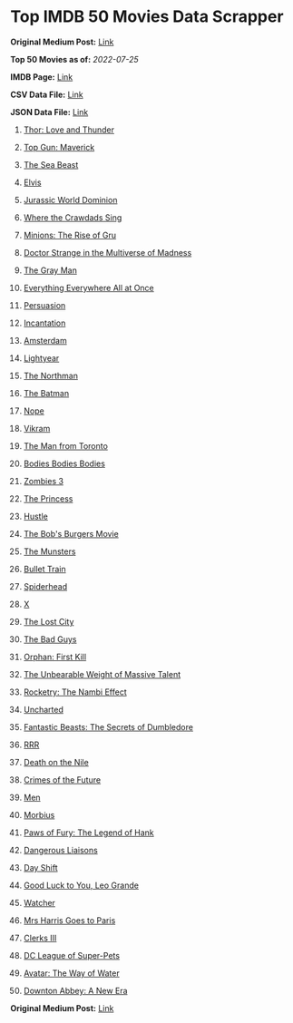 # Top IMDB 50 Movies Data Scrapper

**Original Medium Post:** [Link](https://medium.com/@nishantsahoo/which-movie-should-i-watch-5c83a3c0f5b1) 

**Top 50 Movies as of:** _2022-07-25_

**IMDB Page:** [Link](http://www.imdb.com/search/title?release_date=2022,2022&title_type=feature)

**CSV Data File:** [Link](/Data/data.csv)

**JSON Data File:** [Link](/Data/data.json)

1. [Thor: Love and Thunder](https://www.imdb.com/title/tt10648342/?ref_=adv_li_tt)

2. [Top Gun: Maverick](https://www.imdb.com/title/tt1745960/?ref_=adv_li_tt)

3. [The Sea Beast](https://www.imdb.com/title/tt9288046/?ref_=adv_li_tt)

4. [Elvis](https://www.imdb.com/title/tt3704428/?ref_=adv_li_tt)

5. [Jurassic World Dominion](https://www.imdb.com/title/tt8041270/?ref_=adv_li_tt)

6. [Where the Crawdads Sing](https://www.imdb.com/title/tt9411972/?ref_=adv_li_tt)

7. [Minions: The Rise of Gru](https://www.imdb.com/title/tt5113044/?ref_=adv_li_tt)

8. [Doctor Strange in the Multiverse of Madness](https://www.imdb.com/title/tt9419884/?ref_=adv_li_tt)

9. [The Gray Man](https://www.imdb.com/title/tt1649418/?ref_=adv_li_tt)

10. [Everything Everywhere All at Once](https://www.imdb.com/title/tt6710474/?ref_=adv_li_tt)

11. [Persuasion](https://www.imdb.com/title/tt13456318/?ref_=adv_li_tt)

12. [Incantation](https://www.imdb.com/title/tt18968540/?ref_=adv_li_tt)

13. [Amsterdam](https://www.imdb.com/title/tt10304142/?ref_=adv_li_tt)

14. [Lightyear](https://www.imdb.com/title/tt10298810/?ref_=adv_li_tt)

15. [The Northman](https://www.imdb.com/title/tt11138512/?ref_=adv_li_tt)

16. [The Batman](https://www.imdb.com/title/tt1877830/?ref_=adv_li_tt)

17. [Nope](https://www.imdb.com/title/tt10954984/?ref_=adv_li_tt)

18. [Vikram](https://www.imdb.com/title/tt9179430/?ref_=adv_li_tt)

19. [The Man from Toronto](https://www.imdb.com/title/tt11671006/?ref_=adv_li_tt)

20. [Bodies Bodies Bodies](https://www.imdb.com/title/tt8110652/?ref_=adv_li_tt)

21. [Zombies 3](https://www.imdb.com/title/tt14301252/?ref_=adv_li_tt)

22. [The Princess](https://www.imdb.com/title/tt13406136/?ref_=adv_li_tt)

23. [Hustle](https://www.imdb.com/title/tt8009428/?ref_=adv_li_tt)

24. [The Bob's Burgers Movie](https://www.imdb.com/title/tt7466442/?ref_=adv_li_tt)

25. [The Munsters](https://www.imdb.com/title/tt14813212/?ref_=adv_li_tt)

26. [Bullet Train](https://www.imdb.com/title/tt12593682/?ref_=adv_li_tt)

27. [Spiderhead](https://www.imdb.com/title/tt9783600/?ref_=adv_li_tt)

28. [X](https://www.imdb.com/title/tt13560574/?ref_=adv_li_tt)

29. [The Lost City](https://www.imdb.com/title/tt13320622/?ref_=adv_li_tt)

30. [The Bad Guys](https://www.imdb.com/title/tt8115900/?ref_=adv_li_tt)

31. [Orphan: First Kill](https://www.imdb.com/title/tt11851548/?ref_=adv_li_tt)

32. [The Unbearable Weight of Massive Talent](https://www.imdb.com/title/tt11291274/?ref_=adv_li_tt)

33. [Rocketry: The Nambi Effect](https://www.imdb.com/title/tt9263550/?ref_=adv_li_tt)

34. [Uncharted](https://www.imdb.com/title/tt1464335/?ref_=adv_li_tt)

35. [Fantastic Beasts: The Secrets of Dumbledore](https://www.imdb.com/title/tt4123432/?ref_=adv_li_tt)

36. [RRR](https://www.imdb.com/title/tt8178634/?ref_=adv_li_tt)

37. [Death on the Nile](https://www.imdb.com/title/tt7657566/?ref_=adv_li_tt)

38. [Crimes of the Future](https://www.imdb.com/title/tt14549466/?ref_=adv_li_tt)

39. [Men](https://www.imdb.com/title/tt13841850/?ref_=adv_li_tt)

40. [Morbius](https://www.imdb.com/title/tt5108870/?ref_=adv_li_tt)

41. [Paws of Fury: The Legend of Hank](https://www.imdb.com/title/tt4428398/?ref_=adv_li_tt)

42. [Dangerous Liaisons](https://www.imdb.com/title/tt15548032/?ref_=adv_li_tt)

43. [Day Shift](https://www.imdb.com/title/tt13314558/?ref_=adv_li_tt)

44. [Good Luck to You, Leo Grande](https://www.imdb.com/title/tt13352968/?ref_=adv_li_tt)

45. [Watcher](https://www.imdb.com/title/tt12004038/?ref_=adv_li_tt)

46. [Mrs Harris Goes to Paris](https://www.imdb.com/title/tt5151570/?ref_=adv_li_tt)

47. [Clerks III](https://www.imdb.com/title/tt11128440/?ref_=adv_li_tt)

48. [DC League of Super-Pets](https://www.imdb.com/title/tt8912936/?ref_=adv_li_tt)

49. [Avatar: The Way of Water](https://www.imdb.com/title/tt1630029/?ref_=adv_li_tt)

50. [Downton Abbey: A New Era](https://www.imdb.com/title/tt11703710/?ref_=adv_li_tt)

**Original Medium Post:** [Link](https://medium.com/@nishantsahoo/which-movie-should-i-watch-5c83a3c0f5b1) 
